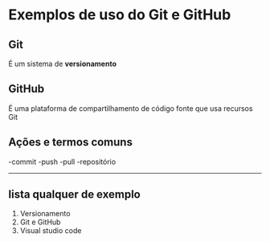 # Exemplos de uso do Git e GitHub 

## Git
É um sistema de **versionamento**

## GitHub
É uma plataforma de compartilhamento de
código fonte que usa recursos Git

## Ações e termos comuns

-commit
-push
-pull
-repositório

---
 ## lista qualquer de exemplo

 1. Versionamento
 2. Git e GitHub
 3. Visual studio code
 



